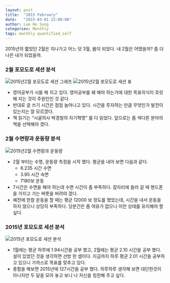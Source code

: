 ```yaml
---
layout: post
title:  "2015 February"
date:   "2015-03-01 23:00:00"
author: Lee Ho Sung
categories: Monthly
tags: monthly quantified_self
---
```



2015년의 짧았던 2월은 지나가고 어느 덧 3월, 봄이 되었다. 내 2월은 어땠을까? 좀 더 나은 내가 되었을까.

### 2월 포모도로 세션 분석

![2015년2월 포모도로 세션 그래프](/assets/2015-February-1.png)
![2015년2월 포모도로 세션 표](/assets/2015-February-2.png)

* 영어공부가 시들 해 지고 있다. 영어공부를 왜 해야 하는가에 대한 목표의식이 흐릿해 지는 것이 주원인인 것 같다. 
* 반대로 글 쓰기 시간은 점점 늘어나고 있다. 시간을 투자하는 만큼 무엇인가 발전이 있는지는 잘 모르겠다.
* 책 읽기는 “시골의사 박경철의 자기혁명” 를 다 읽었다. 앞으로는 좀 색다른 분야의 책을 선택해야 겠다.

### 2월 수면량과 운동량 분석

![2015년2월 수면량과 운동량](/assets/2015-February-3.png)

* 2월 부터는 수명, 운동량 측정을 시작 했다. 평균을 내어 보면 다음과 같다.
    * 6.235 시간 수면
    * 3.95 시간 숙면
    * 7180보 운동
* 7시간은 수면을 해야 하는데 수면 시간이 좀 부족하다. 잠자리에 들러 갈 때 핸드폰을 가지고 가는 버릇을 버려야 겠다.
* 예전에 한참 운동을 할 때는 평균 12000 보 정도를 했었는데, 시간을 내서 운동을 하지 않으니 상당히 부족하다. 당분간은 좀 여유가 없으니 이런 상태를 유지해야 할 싶다.

### 2015년 포모도로 세션 분석

![2015년 포모도로 세션 분석](/assets/2015-February-4.png)

* 1월에는 평균 하루에 1.94시간을 공부 했고, 2월에는 평균 2.10 시간을 공부 했다. 설이 있었던 것을 생각하면 선방 한 셈이다. 지금까지 하루 평균 2.01 시간을 공부하고 있으니 가까스로 목표를 맞추고 있다. 
* 총합을 해보면 2015년에 127시간을 공부 했다. 하루하루 생각해 보면 대단한것이 아니지만 두 달을 모아 놓고 보니 나 자신을 칭찬해 주고 싶다. 
